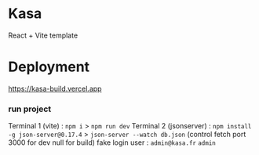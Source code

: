 # Kasa

React + Vite template

# Deployment
https://kasa-build.vercel.app

### run project
Terminal 1 (vite) : `npm i` > `npm run dev`
Terminal 2 (jsonserver) : `npm install -g json-server@0.17.4` > `json-server --watch db.json` (control fetch port 3000 for dev null for build)
fake login user : `admin@kasa.fr` `admin`
